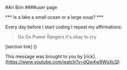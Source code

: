 #Ari Brin 
####user page

*** Is a lake a small ocean or a large soup? ***



Every day before I start coding I repeat my affirmations:

> Go Go Power Rangers
> it's okay to cry

[section link] ()

This message was brought to you by [rick]. (https://www.youtube.com/watch?v=dQw4w9WgXcQ)


